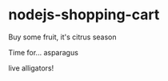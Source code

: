 # nodejs-shopping-cart

Buy some fruit, it's citrus season

Time for... asparagus

live alligators!
